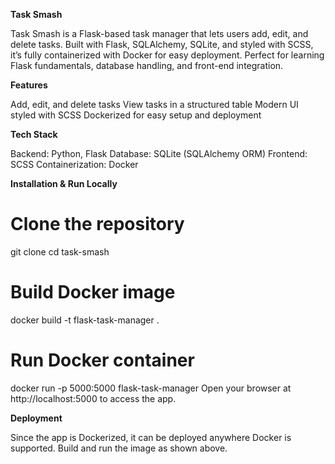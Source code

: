 **Task Smash**

Task Smash is a Flask-based task manager that lets users add, edit, and delete tasks. Built with Flask, SQLAlchemy, SQLite, and styled with SCSS, it’s fully containerized with Docker for easy deployment. Perfect for learning Flask fundamentals, database handling, and front-end integration.

**Features**

Add, edit, and delete tasks
View tasks in a structured table
Modern UI styled with SCSS
Dockerized for easy setup and deployment


**Tech Stack**

Backend: Python, Flask
Database: SQLite (SQLAlchemy ORM)
Frontend: SCSS
Containerization: Docker

**Installation & Run Locally**

# Clone the repository
git clone <your-repo-url>
cd task-smash

# Build Docker image
docker build -t flask-task-manager .

# Run Docker container
docker run -p 5000:5000 flask-task-manager
Open your browser at http://localhost:5000 to access the app.

**Deployment**

Since the app is Dockerized, it can be deployed anywhere Docker is supported. Build and run the image as shown above.
